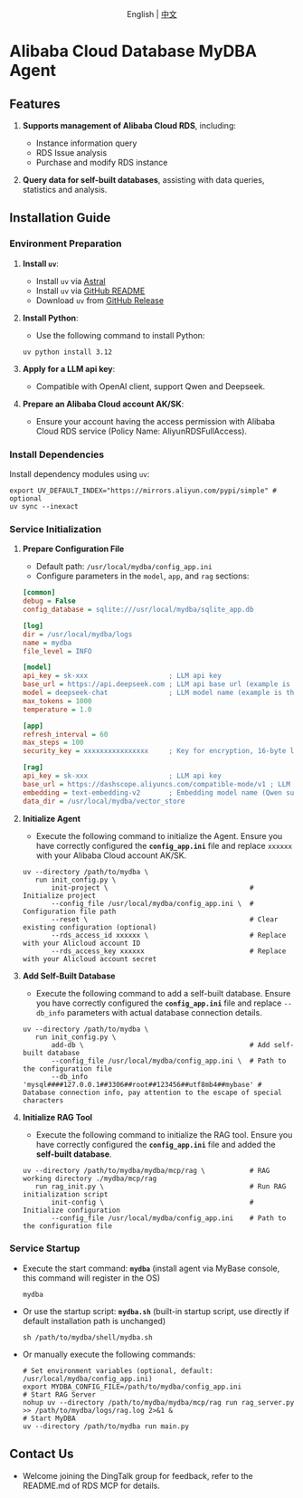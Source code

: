 <p align="center">English | <a href="./README_CN.md">中文</a><br></p>

# Alibaba Cloud Database MyDBA Agent

## Features

1. **Supports management of Alibaba Cloud RDS**, including:
   - Instance information query
   - RDS Issue analysis
   - Purchase and modify RDS instance

2. **Query data for self-built databases**, assisting with data queries, statistics and analysis.

## Installation Guide

### Environment Preparation

1. **Install `uv`**:
   - Install `uv` via [Astral](https://docs.astral.sh/uv/getting-started/installation/)
   - Install `uv` via [GitHub README](https://github.com/astral-sh/uv#installation)
   - Download `uv` from [GitHub Release](https://github.com/astral-sh/uv/releases)

2. **Install Python**:
   - Use the following command to install Python:

   ```shell
   uv python install 3.12
   ```

3. **Apply for a LLM api key**:
   - Compatible with OpenAI client, support Qwen and Deepseek.

4. **Prepare an Alibaba Cloud account AK/SK**:
   - Ensure your account having the access permission with Alibaba Cloud RDS service (Policy Name: AliyunRDSFullAccess).

### Install Dependencies

Install dependency modules using `uv`:

```shell
export UV_DEFAULT_INDEX="https://mirrors.aliyun.com/pypi/simple" # optional
uv sync --inexact
```

### Service Initialization

1. **Prepare Configuration File**
   - Default path: `/usr/local/mydba/config_app.ini`
   - Configure parameters in the `model`, `app`, and `rag` sections:

   ```ini
   [common]
   debug = False
   config_database = sqlite:///usr/local/mydba/sqlite_app.db

   [log]
   dir = /usr/local/mydba/logs
   name = mydba
   file_level = INFO

   [model]
   api_key = sk-xxx                    ; LLM api key
   base_url = https://api.deepseek.com ; LLM api base url (example is the model address of Deepseek)
   model = deepseek-chat               ; LLM model name (example is the model name of Deepseek)
   max_tokens = 1000
   temperature = 1.0

   [app]
   refresh_interval = 60
   max_steps = 100
   security_key = xxxxxxxxxxxxxxxx     ; Key for encryption, 16-byte length, for internal data protection

   [rag]
   api_key = sk-xxx                    ; LLM api key
   base_url = https://dashscope.aliyuncs.com/compatible-mode/v1 ; LLM api base url (example is the model address of Qwen)
   embedding = text-embedding-v2       ; Embedding model name (Qwen supports embedding api calls)
   data_dir = /usr/local/mydba/vector_store
   ```

2. **Initialize Agent**
   - Execute the following command to initialize the Agent. Ensure you have correctly configured the **`config_app.ini`** file and replace `xxxxxx` with your Alibaba Cloud account AK/SK.

   ```shell
   uv --directory /path/to/mydba \
      run init_config.py \
          init-project \                                   # Initialize project
          --config_file /usr/local/mydba/config_app.ini \  # Configuration file path
          --reset \                                        # Clear existing configuration (optional)
          --rds_access_id xxxxxx \                         # Replace with your Alicloud account ID
          --rds_access_key xxxxxx                          # Replace with your Alicloud account secret
   ```

3. **Add Self-Built Database**
   - Execute the following command to add a self-built database. Ensure you have correctly configured the **`config_app.ini`** file and replace `--db_info` parameters with actual database connection details.

   ```shell
   uv --directory /path/to/mydba \
      run init_config.py \
          add-db \                                         # Add self-built database
          --config_file /usr/local/mydba/config_app.ini \  # Path to the configuration file
          --db_info 'mysql####127.0.0.1##3306##root##123456##utf8mb4##mybase' # Database connection info, pay attention to the escape of special characters
   ```

4. **Initialize RAG Tool**
   - Execute the following command to initialize the RAG tool. Ensure you have correctly configured the **`config_app.ini`** file and added the **self-built database**.

   ```shell
   uv --directory /path/to/mydba/mydba/mcp/rag \           # RAG working directory ./mydba/mcp/rag
      run rag_init.py \                                    # Run RAG initialization script
          init-config \                                    # Initialize configuration
          --config_file /usr/local/mydba/config_app.ini    # Path to the configuration file
   ```

### Service Startup

- Execute the start command: **`mydba`** (install agent via MyBase console, this command will register in the OS)

  ```shell
  mydba
  ```

- Or use the startup script: **`mydba.sh`** (built-in startup script, use directly if default installation path is unchanged)

  ```shell
  sh /path/to/mydba/shell/mydba.sh
  ```

- Or manually execute the following commands:

  ```shell
  # Set environment variables (optional, default: /usr/local/mydba/config_app.ini)
  export MYDBA_CONFIG_FILE=/path/to/mydba/config_app.ini
  # Start RAG Server
  nohup uv --directory /path/to/mydba/mydba/mcp/rag run rag_server.py >> /path/to/mydba/logs/rag.log 2>&1 &
  # Start MyDBA
  uv --directory /path/to/mydba run main.py
  ```

## Contact Us

- Welcome joining the DingTalk group for feedback, refer to the README.md of RDS MCP for details.